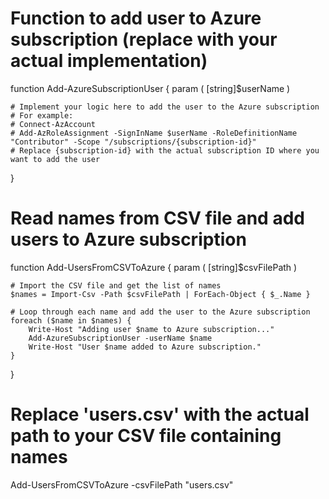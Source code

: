 # Function to add user to Azure subscription (replace with your actual implementation)
function Add-AzureSubscriptionUser {
    param (
        [string]$userName
    )

    # Implement your logic here to add the user to the Azure subscription
    # For example:
    # Connect-AzAccount
    # Add-AzRoleAssignment -SignInName $userName -RoleDefinitionName "Contributor" -Scope "/subscriptions/{subscription-id}"
    # Replace {subscription-id} with the actual subscription ID where you want to add the user
}

# Read names from CSV file and add users to Azure subscription
function Add-UsersFromCSVToAzure {
    param (
        [string]$csvFilePath
    )

    # Import the CSV file and get the list of names
    $names = Import-Csv -Path $csvFilePath | ForEach-Object { $_.Name }

    # Loop through each name and add the user to the Azure subscription
    foreach ($name in $names) {
        Write-Host "Adding user $name to Azure subscription..."
        Add-AzureSubscriptionUser -userName $name
        Write-Host "User $name added to Azure subscription."
    }
}

# Replace 'users.csv' with the actual path to your CSV file containing names
Add-UsersFromCSVToAzure -csvFilePath "users.csv"
